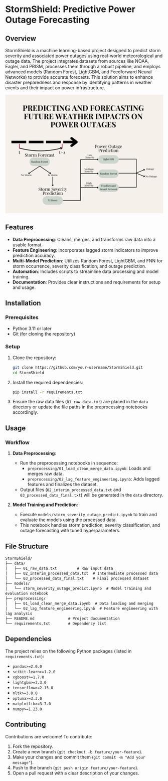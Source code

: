 # StormShield: Predictive Power Outage Forecasting

## Overview

StormShield is a machine learning-based project designed to predict storm severity and associated power outages using real-world meteorological and outage data. The project integrates datasets from sources like NOAA, Eaglei, and PRISM, processes them through a robust pipeline, and employs advanced models (Random Forest, LightGBM, and Feedforward Neural Networks) to provide accurate forecasts. This solution aims to enhance disaster preparedness and response by identifying patterns in weather events and their impact on power infrastructure.

![alt text](pipeline_flowchart.png)

## Features

- **Data Preprocessing**: Cleans, merges, and transforms raw data into a usable format.
- **Feature Engineering**: Incorporates lagged storm indicators to improve prediction accuracy.
- **Multi-Model Prediction**: Utilizes Random Forest, LightGBM, and FNN for storm occurrence, severity classification, and outage prediction.
- **Automation**: Includes scripts to streamline data processing and model training.
- **Documentation**: Provides clear instructions and requirements for setup and usage.

## Installation

### Prerequisites

- Python 3.11 or later
- Git (for cloning the repository)

### Setup

1. Clone the repository:
   ```bash
   git clone https://github.com/your-username/StormShield.git
   cd StormShield
   ```
2. Install the required dependencies:
   ```bash
   pip install -r requirements.txt
   ```
3. Ensure the raw data files (`01_raw_data.txt`) are placed in the `data` directory or update the file paths in the preprocessing notebooks accordingly.

## Usage

### Workflow

1. **Data Preprocessing**:

   - Run the preprocessing notebooks in sequence:
     - `preprocessing/01_load_clean_merge_data.ipynb`: Loads and merges raw data.
     - `preprocessing/02_lag_feature_engineering.ipynb`: Adds lagged features and finalizes the dataset.
   - Output files (`02_interim_processed_data.txt` and `03_processed_data_final.txt`) will be generated in the `data` directory.
2. **Model Training and Prediction**:

   - Execute `models/storm_severity_outage_predict.ipynb` to train and evaluate the models using the processed data.
   - This notebook handles storm prediction, severity classification, and outage forecasting with tuned hyperparameters.

## File Structure

```
StormShield/
├── data/
│   ├── 01_raw_data.txt         # Raw input data
│   ├── 02_interim_processed_data.txt  # Intermediate processed data
│   └── 03_processed_data_final.txt    # Final processed dataset
├── models/
│   └── storm_severity_outage_predict.ipynb  # Model training and evaluation notebook
├── preprocessing/
│   ├── 01_load_clean_merge_data.ipynb  # Data loading and merging
│   └── 02_lag_feature_engineering.ipynb  # Feature engineering with lag analysis
├── README.md               # Project documentation
└── requirements.txt        # Dependency list
```

## Dependencies

The project relies on the following Python packages (listed in `requirements.txt`):

- `pandas>=2.0.0`
- `scikit-learn>=1.2.0`
- `xgboost>=1.7.0`
- `lightgbm>=3.3.0`
- `tensorflow>=2.15.0`
- `nltk>=3.8.0`
- `optuna>=3.3.0`
- `matplotlib>=3.7.0`
- `numpy>=1.23.0`

## Contributing

Contributions are welcome! To contribute:

1. Fork the repository.
2. Create a new branch (`git checkout -b feature/your-feature`).
3. Make your changes and commit them (`git commit -m "Add your message"`).
4. Push to the branch (`git push origin feature/your-feature`).
5. Open a pull request with a clear description of your changes.
